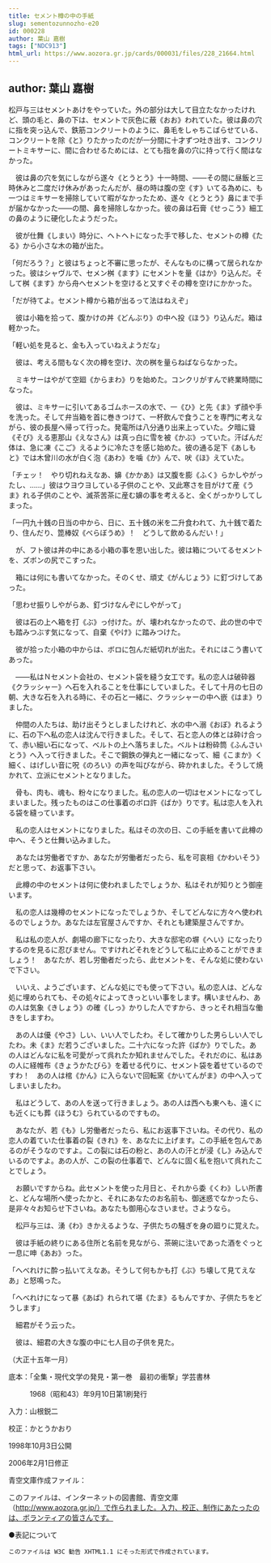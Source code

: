```yaml
---
title: セメント樽の中の手紙
slug: sementozunnozho-e20
id: 000228
author: 葉山 嘉樹
tags: ["NDC913"]
html_url: https://www.aozora.gr.jp/cards/000031/files/228_21664.html
---
```


## author: 葉山 嘉樹

松戸与三はセメントあけをやっていた。外の部分は大して目立たなかったけれど、頭の毛と、鼻の下は、セメントで灰色に蔽《おお》われていた。彼は鼻の穴に指を突っ込んで、鉄筋コンクリートのように、鼻毛をしゃちこばらせている、コンクリートを除《と》りたかったのだが一分間に十才ずつ吐き出す、コンクリートミキサーに、間に合わせるためには、とても指を鼻の穴に持って行く間はなかった。

　彼は鼻の穴を気にしながら遂々《とうとう》十一時間、――その間に昼飯と三時休みと二度だけ休みがあったんだが、昼の時は腹の空《す》いてる為めに、も一つはミキサーを掃除していて暇がなかったため、遂々《とうとう》鼻にまで手が届かなかった――の間、鼻を掃除しなかった。彼の鼻は石膏《せっこう》細工の鼻のように硬化したようだった。

　彼が仕舞《しまい》時分に、ヘトヘトになった手で移した、セメントの樽《たる》から小さな木の箱が出た。

「何だろう？」と彼はちょっと不審に思ったが、そんなものに構って居られなかった。彼はシャヴルで、セメン桝《ます》にセメントを量《はか》り込んだ。そして桝《ます》から舟へセメントを空けると又すぐその樽を空けにかかった。

「だが待てよ。セメント樽から箱が出るって法はねえぞ」

　彼は小箱を拾って、腹かけの丼《どんぶり》の中へ投《ほう》り込んだ。箱は軽かった。

「軽い処を見ると、金も入っていねえようだな」

　彼は、考える間もなく次の樽を空け、次の桝を量らねばならなかった。

　ミキサーはやがて空廻《からまわ》りを始めた。コンクリがすんで終業時間になった。

　彼は、ミキサーに引いてあるゴムホースの水で、一《ひ》と先《ま》ず顔や手を洗った。そして弁当箱を首に巻きつけて、一杯飲んで食うことを専門に考えながら、彼の長屋へ帰って行った。発電所は八分通り出来上っていた。夕暗に聳《そび》える恵那山《えなさん》は真っ白に雪を被《かぶ》っていた。汗ばんだ体は、急に凍《こご》えるように冷たさを感じ始めた。彼の通る足下《あしもと》では木曾川の水が白く泡《あわ》を噛《か》んで、吠《ほ》えていた。

「チェッ！　やり切れねえなあ、嬶《かかあ》は又腹を膨《ふく》らかしやがったし、……」彼はウヨウヨしている子供のことや、又此寒さを目がけて産《うま》れる子供のことや、滅茶苦茶に産む嬶の事を考えると、全くがっかりしてしまった。

「一円九十銭の日当の中から、日に、五十銭の米を二升食われて、九十銭で着たり、住んだり、箆棒奴《べらぼうめ》！　どうして飲めるんだい！」

　が、フト彼は丼の中にある小箱の事を思い出した。彼は箱についてるセメントを、ズボンの尻でこすった。

　箱には何にも書いてなかった。そのくせ、頑丈《がんじょう》に釘づけしてあった。

「思わせ振りしやがらあ、釘づけなんぞにしやがって」

　彼は石の上へ箱を打《ぶ》っ付けた。が、壊われなかったので、此の世の中でも踏みつぶす気になって、自棄《やけ》に踏みつけた。

　彼が拾った小箱の中からは、ボロに包んだ紙切れが出た。それにはこう書いてあった。



　――私はＮセメント会社の、セメント袋を縫う女工です。私の恋人は破砕器《クラッシャー》へ石を入れることを仕事にしていました。そして十月の七日の朝、大きな石を入れる時に、その石と一緒に、クラッシャーの中へ嵌《はま》りました。

　仲間の人たちは、助け出そうとしましたけれど、水の中へ溺《おぼ》れるように、石の下へ私の恋人は沈んで行きました。そして、石と恋人の体とは砕け合って、赤い細い石になって、ベルトの上へ落ちました。ベルトは粉砕筒《ふんさいとう》へ入って行きました。そこで鋼鉄の弾丸と一緒になって、細《こまか》く細く、はげしい音に呪《のろい》の声を叫びながら、砕かれました。そうして焼かれて、立派にセメントとなりました。

　骨も、肉も、魂も、粉々になりました。私の恋人の一切はセメントになってしまいました。残ったものはこの仕事着のボロ許《ばか》りです。私は恋人を入れる袋を縫っています。

　私の恋人はセメントになりました。私はその次の日、この手紙を書いて此樽の中へ、そうと仕舞い込みました。

　あなたは労働者ですか、あなたが労働者だったら、私を可哀相《かわいそう》だと思って、お返事下さい。

　此樽の中のセメントは何に使われましたでしょうか、私はそれが知りとう御座います。

　私の恋人は幾樽のセメントになったでしょうか、そしてどんなに方々へ使われるのでしょうか。あなたは左官屋さんですか、それとも建築屋さんですか。

　私は私の恋人が、劇場の廊下になったり、大きな邸宅の塀《へい》になったりするのを見るに忍びません。ですけれどそれをどうして私に止めることができましょう！　あなたが、若し労働者だったら、此セメントを、そんな処に使わないで下さい。

　いいえ、ようございます、どんな処にでも使って下さい。私の恋人は、どんな処に埋められても、その処々によってきっといい事をします。構いませんわ、あの人は気象《きしょう》の確《しっ》かりした人ですから、きっとそれ相当な働きをしますわ。

　あの人は優《やさ》しい、いい人でしたわ。そして確かりした男らしい人でしたわ。未《ま》だ若うございました。二十六になった許《ばか》りでした。あの人はどんなに私を可愛がって呉れたか知れませんでした。それだのに、私はあの人に経帷布《きょうかたびら》を着せる代りに、セメント袋を着せているのですわ！　あの人は棺《かん》に入らないで回転窯《かいてんがま》の中へ入ってしまいましたわ。

　私はどうして、あの人を送って行きましょう。あの人は西へも東へも、遠くにも近くにも葬《ほうむ》られているのですもの。

　あなたが、若《も》し労働者だったら、私にお返事下さいね。その代り、私の恋人の着ていた仕事着の裂《きれ》を、あなたに上げます。この手紙を包んであるのがそうなのですよ。この裂には石の粉と、あの人の汗とが浸《し》み込んでいるのですよ。あの人が、この裂の仕事着で、どんなに固く私を抱いて呉れたことでしょう。

　お願いですからね。此セメントを使った月日と、それから委《くわ》しい所書と、どんな場所へ使ったかと、それにあなたのお名前も、御迷惑でなかったら、是非々々お知らせ下さいね。あなたも御用心なさいませ。さようなら。



　松戸与三は、湧《わ》きかえるような、子供たちの騒ぎを身の廻りに覚えた。

　彼は手紙の終りにある住所と名前を見ながら、茶碗に注いであった酒をぐっと一息に呻《あお》った。

「へべれけに酔っ払いてえなあ。そうして何もかも打《ぶ》ち壊して見てえなあ」と怒鳴った。

「へべれけになって暴《あば》れられて堪《たま》るもんですか、子供たちをどうします」

　細君がそう云った。

　彼は、細君の大きな腹の中に七人目の子供を見た。

（大正十五年一月）













底本：「全集・現代文学の発見・第一巻　最初の衝撃」学芸書林


　　　1968（昭和43）年9月10日第1刷発行

入力：山根鋭二

校正：かとうかおり

1998年10月3日公開

2006年2月1日修正

青空文庫作成ファイル：

このファイルは、インターネットの図書館、青空文庫（http://www.aozora.gr.jp/）で作られました。入力、校正、制作にあたったのは、ボランティアの皆さんです。









●表記について


	このファイルは W3C 勧告 XHTML1.1 にそった形式で作成されています。
